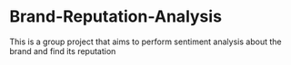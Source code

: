 # Brand-Reputation-Analysis
This is a group project that aims to perform sentiment analysis about the brand and find its reputation
